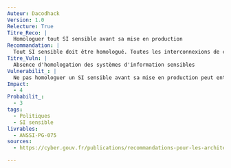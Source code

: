 ```yaml
---
Auteur: Dacodhack
Version: 1.0
Relecture: True
Titre_Reco: |
  Homologuer tout SI sensible avant sa mise en production
Recommandation: |
  Tout SI sensible doit être homologué. Toutes les interconnexions de ce SI doivent également être homologuées. Les risques pesant sur un SI sensible doivent, en outre, être périodiquement réévalués dans une démarche d’amélioration continue et d’adaptation permanente à l’évolution de la menace.
Titre_Vuln: |
  Absence d'homologation des systèmes d'information sensibles
Vulnerabilit_: |
  Ne pas homologuer un SI sensible avant sa mise en production peut entraîner des vulnérabilités non identifiées et une exposition accrue aux menaces. Les interconnexions non homologuées augmentent le risque d'accès non autorisé et d'intrusions. Sans réévaluation périodique des risques, le système peut devenir obsolète face aux nouvelles menaces, compromettant ainsi la sécurité et l'intégrité des informations sensibles.
Impact:
  - 4
Probabilit_:
  - 3
tags:
  - Politiques
  - SI sensible
livrables:
  - ANSSI-PG-075
sources:
  - https://cyber.gouv.fr/publications/recommandations-pour-les-architectures-des-si-sensibles-ou-dr

---
```

